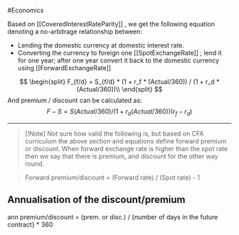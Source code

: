 #Economics 

Based on [[CoveredInterestRateParity]] , we get the following equation denoting a no-arbitrage relationship between:
- Lending the domestic currency at domestic interest rate. 
- Converting the currency to foreign one [[SpotExchangeRate]] ; lend it for one year; after one year convert it back to the domestic currency using [[ForwardExchangeRate]] 

$$ 
 \begin{split} 
 F_{f/d} = S_{f/d} * (1 + r_f * (Actual/360)) / (1 + r_d * (Actual/360))\\ 
 \end{split} 
$$
And premium / discount can be calculated as: 
$$
F - S = S(Actual/360) / (1 + r_d (Actual / 360)) (r_f - r_d)
$$


--- 
> [!Note] Not sure how valid the following is, but based on CFA curriculum the above section and equations define forward premium or discount. 
When forward exchange rate is higher than the spot rate then we say that there is premium, and discount for the other way round.

> Forward premium/discount = (Forward rate) / (Spot rate)  - 1


## Annualisation of the discount/premium 
ann premium/discount = (prem. or disc.) / {number of days in the future contract} * 360 


